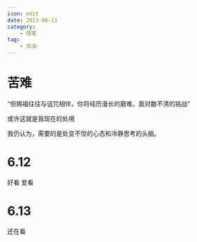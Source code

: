 ```yaml
---
icon: edit
date: 2023-06-11
category:
    - 随笔
tag:
    - 加油
---
```


# 苦难

“但赐福往往与诅咒相伴，你将经历漫长的磨难，面对数不清的挑战”

或许这就是我现在的处境

我仍认为，需要的是处变不惊的心态和冷静思考的头脑。

# 6.12
好看  爱看

# 6.13
还在看